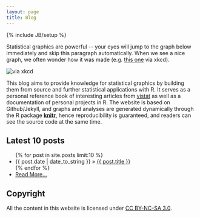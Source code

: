 ```yaml
---
layout: page
title: Blog
---
```

{% include JB/setup %}

Statistical graphics are powerful -- your eyes will jump to the graph below immediately and skip this paragraph automatically. When we see a nice graph, we often wonder how it was made (e.g. [this one](http://stackoverflow.com/q/12675147/559676) via xkcd).

![via xkcd](http://i.imgur.com/4staRNH.png)

This blog aims to provide knowledge for statistical graphics by building them from source and further statistical applications with R. It serves as a personal reference book of interesting articles from [vistat](http://vis.supstat.com/) as well as a documentation of personal projects in R. The website is based on Github/Jekyll, and graphs and analyses are generated dynamically through the R package [**knitr**](http://yihui.name/knitr), hence reproducibility is guaranteed, and readers can see the source code at the same time.

## Latest 10 posts

<ul class="posts">
  {% for post in site.posts limit:10 %}
    <li><span>{{ post.date | date_to_string }}</span> &raquo; <a href="{{ BASE_PATH }}{{ post.url }}">{{ post.title }}</a></li>
  {% endfor %}
  <li><a href="archive.html">Read More...</a></li>
</ul>



## Copyright

All the content in this website is licensed under [CC BY-NC-SA 3.0](http://creativecommons.org/licenses/by-nc-sa/3.0/).
